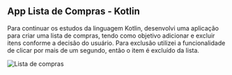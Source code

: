 ## App Lista de Compras - Kotlin

Para continuar os estudos da linguagem Kotlin, desenvolvi uma aplicação para criar uma lista de compras, tendo como objetivo adicionar e excluir 
itens conforme a decisão do usuário. Para exclusão utilizei a funcionalidade de clicar por mais de um segundo, então o item é excluído da lista.


![Lista de compras](https://user-images.githubusercontent.com/72532360/142702124-051cefb5-07a2-45c8-a07e-41823d4d1346.png)
